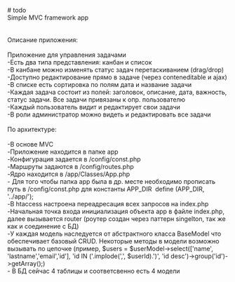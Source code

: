 <p># todo<br />Simple MVC framework app<br /><br /><br />Описание приложения:<br /><br />Приложение для управления задачами<br />-Есть два типа представления: канбан и список<br />-В канбане можно изменять статус задач перетаскиванием (drag/drop)<br />-Доступно редактирование прямо в задаче (через conteneditable и ajax)<br />-В списке есть сортировка по полям дата и название задачи<br />-Каждая задача состоит из полей: заголовок, описание, дата, важность, статус задачи. Все задачи привязаны к опр. пользователю<br />-Каждый пользователь видит и редактирует свои задачи<br />-В роли администратор можно видеть и редактировать все задачи<br /><br />По архитектуре:<br /><br />-В основе MVC<br />-Приложение находится в папке app<br />-Конфигурация задается в /config/const.php<br />-Маршруты задаются в /config/routes.php<br />-Ядро находится в /app/Classes/App.php<br />- Для того чтобы папка app была в др. месте необходимо прописать путь в /config/const.php для константы APP_DIR&nbsp; define (APP_DIR, '../app/');<br />-В htaccess настроена переадресация всех запросов на index.php<br />-Начальная точка входа инициализация объекта app в файле index.php, далее вызывается router (роутер создан через паттерн singelton, так же как и соединение с БД)<br />-У каждая модель наследуется от абстрактного класса BaseModel что обеспечивает базовый CRUD. Некоторые методы в модели возможно вызывать по цепочке (пример, $users = $userModel-&gt;select(['name', 'lastname','email','id'], 'id IN ('.implode(',', $userId).')', 'id desc')-&gt;group('id')-&gt;getArray();)<br />- В БД сейчас 4 таблицы и соответсвенно есть 4 модели</p>
